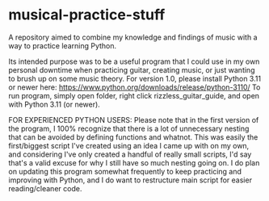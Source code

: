 # musical-practice-stuff
A repository aimed to combine my knowledge and findings of music with a way to practice learning Python.

Its intended purpose was to be a useful program that I could use in my own personal downtime when practicing guitar, creating music, or just wanting to brush up
on some music theory. For version 1.0, please install Python 3.11 or newer here: https://www.python.org/downloads/release/python-3110/
To run program, simply open folder, right click rizzless_guitar_guide, and open with Python 3.11 (or newer).

FOR EXPERIENCED PYTHON USERS: Please note that in the first version of the program, I 100% recognize that there is a lot of unnecessary nesting that can be avoided by
defining functions and whatnot. This was easily the first/biggest script I've created using an idea I came up with on my own, and considering I've only created a handful of really small scripts, I'd say that's a valid excuse for why I still have so much nesting going on. I do plan on updating this program somewhat frequently to keep
practicing and improving with Python, and I do want to restructure main script for easier reading/cleaner code.  
